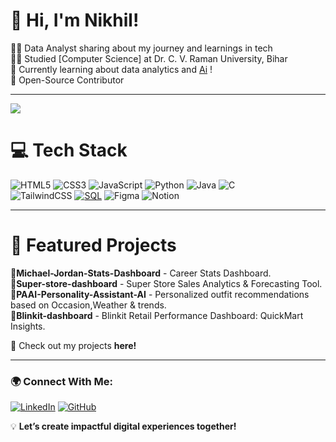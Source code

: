 # 👋 Hi, I'm Nikhil!
👨‍💻 Data Analyst sharing about my journey and learnings in tech<br/>
👨‍🎓 Studied [Computer Science] at Dr. C. V. Raman University, Bihar <br/>
💭 Currently learning about data analytics and [Ai](https://www.ibm.com/think/topics/artificial-intelligence) !<br/>
📢 Open-Source Contributor <br/>

---

<!-- GitHub stats from https://github.com/anuraghazra/github-readme-stats -->
![](https://github-readme-stats.vercel.app/api?username=Devnikhil1&theme=radical&hide_border=false&include_all_commits=true&count_private=true)<br/>

# 💻 Tech Stack
<!-- Badges from https://github.com/Ileriayo/markdown-badges -->
![HTML5](https://img.shields.io/badge/html5-%23E34F26.svg?style=for-the-badge&logo=html5&logoColor=white)
![CSS3](https://img.shields.io/badge/css3-%231572B6.svg?style=for-the-badge&logo=css3&logoColor=white)
![JavaScript](https://img.shields.io/badge/javascript-%23323330.svg?style=for-the-badge&logo=javascript&logoColor=%23F7DF1E)
![Python](https://img.shields.io/badge/python-3670A0?style=for-the-badge&logo=python&logoColor=ffdd54)
![Java](https://img.shields.io/badge/java-%23ED8B00.svg?style=for-the-badge&logo=openjdk&logoColor=white)
![C](https://img.shields.io/badge/c-%2300599C.svg?style=for-the-badge&logo=c&logoColor=white)<br/>
![TailwindCSS](https://img.shields.io/badge/tailwindcss-%2338B2AC.svg?style=for-the-badge&logo=tailwind-css&logoColor=white)
[![SQL](https://img.shields.io/badge/SQL-%2300758F.svg?style=for-the-badge&logo=sqlite&logoColor=white)](https://www.w3schools.com/sql/)
![Figma](https://img.shields.io/badge/figma-%23F24E1E.svg?style=for-the-badge&logo=figma&logoColor=white)
![Notion](https://img.shields.io/badge/Notion-%23000000.svg?style=for-the-badge&logo=notion&logoColor=white)

---

# 🌟 Featured Projects

🔹**Michael-Jordan-Stats-Dashboard** - Career Stats Dashboard. <br/>
🔹**Super-store-dashboard** - Super Store Sales Analytics & Forecasting Tool. <br/>
🔹**PAAI-Personality-Assistant-AI** - Personalized outfit recommendations based on Occasion,Weather & trends.<br/>
🔹**Blinkit-dashboard** -  Blinkit Retail Performance Dashboard: QuickMart Insights.<br/>

📌 Check out my projects **here!**

---
### 🌍 Connect With Me:
[![LinkedIn](https://img.shields.io/badge/LinkedIn-Connect-blue?style=flat&logo=linkedin)]([https://www.linkedin.com/in/nikhil9e1/])
[![GitHub](https://img.shields.io/badge/GitHub-Explore-black?style=flat&logo=github)]([https://github.com/Devnikhil1])


💡 **Let’s create impactful digital experiences together!**
